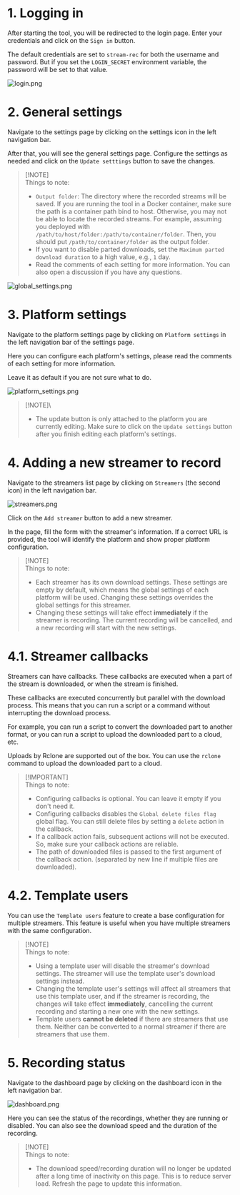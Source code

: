 # 1. Logging in

After starting the tool, you will be redirected to the login page. Enter your credentials and click on the `Sign in` button.

The default credentials are set to `stream-rec` for both the username and password. But if you set the `LOGIN_SECRET` environment variable, the
password will be set to that value.

![login.png](images/en/login.png)

# 2. General settings

Navigate to the settings page by clicking on the settings icon in the left navigation bar.

After that, you will see the general settings page. Configure the settings as needed and click on the `Update setttings` button to save the changes.

> [!NOTE]\
> Things to note:
> - `Output folder`: The directory where the recorded streams will be saved. If you are running the tool in a Docker container, make sure the path is
    a container path bind to host. Otherwise, you may not be able to locate the recorded streams. For example, assuming you deployed
    with `/path/to/host/folder:/path/to/container/folder`. Then, you should put `/path/to/container/folder` as the output folder.
> - If you want to disable parted downloads, set the `Maximum parted download duration` to a high value, e.g., `1` day.
> - Read the comments of each setting for more information. You can also open a discussion if you have any questions.

![global_settings.png](images/en/global_settings.png)

# 3. Platform settings

Navigate to the platform settings page by clicking on `Platform settings` in the left navigation bar of the settings page.

Here you can configure each platform's settings, please read the comments of each setting for more information.

Leave it as default if you are not sure what to do.

![platform_settings.png](images/en/platform_settings.png)

> [!NOTE]\
> - The update button is only attached to the platform you are currently editing. Make sure to click on the `Update settings` button after you finish
    editing each platform's settings.

# 4. Adding a new streamer to record

Navigate to the streamers list page by clicking on `Streamers` (the second icon) in the left navigation bar.

![streamers.png](images/en/streamers.png)

Click on the `Add streamer` button to add a new streamer.

In the page, fill the form with the streamer's information. If a correct URL is provided, the tool will identify the platform and show proper platform
configuration.

> [!NOTE]\
> Things to note:
> - Each streamer has its own download settings. These settings are empty by default, which means the global settings of each platform will be used.
    Changing these settings overrides the global settings for this streamer.
> - Changing these settings will take effect **immediately** if the streamer is recording. The current recording will be cancelled, and a new
    recording
    will start with the new settings.

# 4.1. Streamer callbacks

Streamers can have callbacks. These callbacks are executed when a part of the stream is downloaded, or when the stream is finished.

These callbacks are executed concurrently but parallel with the download process. This means that you can run a script or a command without
interrupting the download process.

For example, you can run a script to convert the downloaded part to another format, or you can run a script to upload the downloaded part to a cloud,
etc.

Uploads by Rclone are supported out of the box. You can use the `rclone` command to upload the downloaded part to a cloud.

> [!IMPORTANT]\
> Things to note:
> - Configuring callbacks is optional. You can leave it empty if you don't need it.
> - Configuring callbacks disables the `Global delete files flag` global flag. You can still delete files by setting a `delete` action in the
    callback.
> - If a callback action fails, subsequent actions will not be executed. So, make sure your callback actions are reliable.
> - The path of downloaded files is passed to the first argument of the callback action. (separated by new line if multiple files are downloaded).

# 4.2. Template users

You can use the `Template users` feature to create a base configuration for multiple streamers. This feature is useful when you have multiple
streamers with the same configuration.

> [!NOTE]\
> Things to note:
> - Using a template user will disable the streamer's download settings. The streamer will use the template user's download settings instead.
> - Changing the template user's settings will affect all streamers that use this template user, and if the streamer is recording, the changes will
    take effect **immediately**, cancelling the current recording and starting a new one with the new settings.
> - Template users **cannot be deleted** if there are streamers that use them. Neither can be converted to a normal streamer if there are streamers
    that use them.

# 5. Recording status

Navigate to the dashboard page by clicking on the dashboard icon in the left navigation bar.

![dashboard.png](images/en/dashboard.png)

Here you can see the status of the recordings, whether they are running or disabled. You can also see the download speed and the duration of the
recording.

> [!NOTE]\
> Things to note:
> - The download speed/recording duration will no longer be updated after a long time of inactivity on this page. This is to reduce server load.
    Refresh the page to update this information.